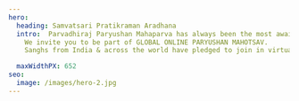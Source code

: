```yaml
---
hero:
  heading: Samvatsari Pratikraman Aradhana
  intro:  Parvadhiraj Paryushan Mahaparva has always been the most awaited occasion of the year.
    We invite you to be part of GLOBAL ONLINE PARYUSHAN MAHOTSAV.
    Sanghs from India & across the world have pledged to join in virtually for this Paryushan Mahaparva Aaradhana in sanidhya of Rashtrasant Param Gurudev Shree Namramuni Maharaj Saheb.

  maxWidthPX: 652
seo:
  image: /images/hero-2.jpg
---
```

